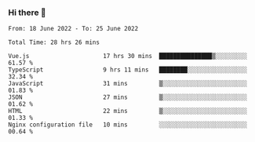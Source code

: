### Hi there 👋

<!--
**siaikin/siaikin** is a ✨ _special_ ✨ repository because its `README.md` (this file) appears on your GitHub profile.

Here are some ideas to get you started:

- 🔭 I’m currently working on ...
- 🌱 I’m currently learning ...
- 👯 I’m looking to collaborate on ...
- 🤔 I’m looking for help with ...
- 💬 Ask me about ...
- 📫 How to reach me: ...
- 😄 Pronouns: ...
- ⚡ Fun fact: ...
-->

<!--START_SECTION:waka-->

```text
From: 18 June 2022 - To: 25 June 2022

Total Time: 28 hrs 26 mins

Vue.js                     17 hrs 30 mins  ███████████████▒░░░░░░░░░   61.57 %
TypeScript                 9 hrs 11 mins   ████████░░░░░░░░░░░░░░░░░   32.34 %
JavaScript                 31 mins         ▒░░░░░░░░░░░░░░░░░░░░░░░░   01.83 %
JSON                       27 mins         ▒░░░░░░░░░░░░░░░░░░░░░░░░   01.62 %
HTML                       22 mins         ▒░░░░░░░░░░░░░░░░░░░░░░░░   01.33 %
Nginx configuration file   10 mins         ░░░░░░░░░░░░░░░░░░░░░░░░░   00.64 %
```

<!--END_SECTION:waka-->
